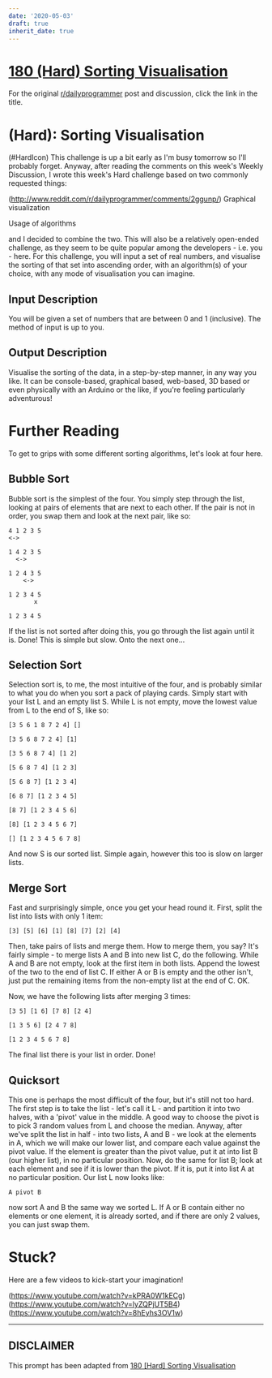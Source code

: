 ```yaml
---
date: '2020-05-03'
draft: true
inherit_date: true
---
```


# [180 (Hard) Sorting Visualisation](https://www.reddit.com/r/dailyprogrammer/comments/2gsqfd/9192014_challenge_180_hard_sorting_visualisation/)

For the original [r/dailyprogrammer](https://www.reddit.com/r/dailyprogrammer/) post and discussion, click the link in the title.

#  (Hard): Sorting Visualisation
(#HardIcon)
This challenge is up a bit early as I'm busy tomorrow so I'll probably forget. Anyway, after reading the comments on this week's Weekly Discussion, I wrote this week's Hard challenge based on two commonly requested things:

(http://www.reddit.com/r/dailyprogrammer/comments/2ggunp/)
Graphical visualization

Usage of algorithms

and I decided to combine the two. This will also be a relatively open-ended challenge, as they seem to be quite popular among the developers - i.e. you - here. For this challenge, you will input a set of real numbers, and visualise the sorting of that set into ascending order, with an algorithm(s) of your choice, with any mode of visualisation you can imagine.

## Input Description
You will be given a set of numbers that are between 0 and 1 (inclusive). The method of input is up to you.

## Output Description
Visualise the sorting of the data, in a step-by-step manner, in any way you like. It can be console-based, graphical based, web-based, 3D based or even physically with an Arduino or the like, if you're feeling particularly adventurous!

# Further Reading
To get to grips with some different sorting algorithms, let's look at four here.

## Bubble Sort
Bubble sort is the simplest of the four. You simply step through the list, looking at pairs of elements that are next to each other. If the pair is not in order, you swap them and look at the next pair, like so:


```
4 1 2 3 5
<->

1 4 2 3 5
  <->

1 2 4 3 5
    <->

1 2 3 4 5
       x

1 2 3 4 5
```
If the list is not sorted after doing this, you go through the list again until it is. Done! This is simple but slow. Onto the next one...

## Selection Sort
Selection sort is, to me, the most intuitive of the four, and is probably similar to what you do when you sort a pack of playing cards. Simply start with your list L and an empty list S. While L is not empty, move the lowest value from L to the end of S, like so:


```
[3 5 6 1 8 7 2 4] []

[3 5 6 8 7 2 4] [1]

[3 5 6 8 7 4] [1 2]

[5 6 8 7 4] [1 2 3]

[5 6 8 7] [1 2 3 4]

[6 8 7] [1 2 3 4 5]

[8 7] [1 2 3 4 5 6]

[8] [1 2 3 4 5 6 7]

[] [1 2 3 4 5 6 7 8]
```
And now S is our sorted list. Simple again, however this too is slow on larger lists.

## Merge Sort
Fast and surprisingly simple, once you get your head round it. First, split the list into lists with only 1 item:


```
[3] [5] [6] [1] [8] [7] [2] [4]
```
Then, take pairs of lists and merge them. How to merge them, you say? It's fairly simple - to merge lists A and B into new list C, do the following. While A and B are not empty, look at the first item in both lists. Append the lowest of the two to the end of list C. If either A or B is empty and the other isn't, just put the remaining items from the non-empty list at the end of C. OK.

Now, we have the following lists after merging 3 times:


```
[3 5] [1 6] [7 8] [2 4]

[1 3 5 6] [2 4 7 8]

[1 2 3 4 5 6 7 8]
```
The final list there is your list in order. Done!

## Quicksort
This one is perhaps the most difficult of the four, but it's still not too hard. The first step is to take the list - let's call it L - and partition it into two halves, with a 'pivot' value in the middle. A good way to choose the pivot is to pick 3 random values from L and choose the median. Anyway, after we've split the list in half - into two lists, A and B - we look at the elements in A, which we will make our lower list, and compare each value against the pivot value. If the element is greater than the pivot value, put it at into list B (our higher list), in no particular position. Now, do the same for list B; look at each element and see if it is lower than the pivot. If it is, put it into list A at no particular position. Our list L now looks like:


```
A pivot B
```
now sort A and B the same way we sorted L. If A or B contain either no elements or one element, it is already sorted, and if there are only 2 values, you can just swap them.

# Stuck?
Here are a few videos to kick-start your imagination!

(https://www.youtube.com/watch?v=kPRA0W1kECg)
(https://www.youtube.com/watch?v=lyZQPjUT5B4)
(https://www.youtube.com/watch?v=8hEyhs3OV1w)

----
## **DISCLAIMER**
This prompt has been adapted from [180 [Hard] Sorting Visualisation](https://www.reddit.com/r/dailyprogrammer/comments/2gsqfd/9192014_challenge_180_hard_sorting_visualisation/
)
